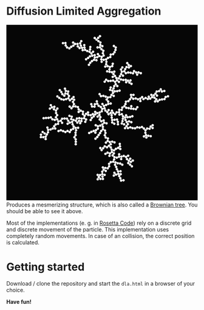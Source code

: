 # Diffusion Limited Aggregation
![](dla_500_illustration.png)
Produces a mesmerizing structure, which is also called a [Brownian tree](https://rosettacode.org/wiki/Brownian_tree). You should be able to see it above.

Most of the implementations (e. g. in [Rosetta Code](https://rosettacode.org/wiki/Brownian_tree)) rely on a discrete grid and discrete movement of the particle. This implementation uses completely random movements. In case of an collision, the correct position is calculated.

# Getting started
Download / clone the repository and start the `dla.html` in a browser of your choice.

**Have fun!**
